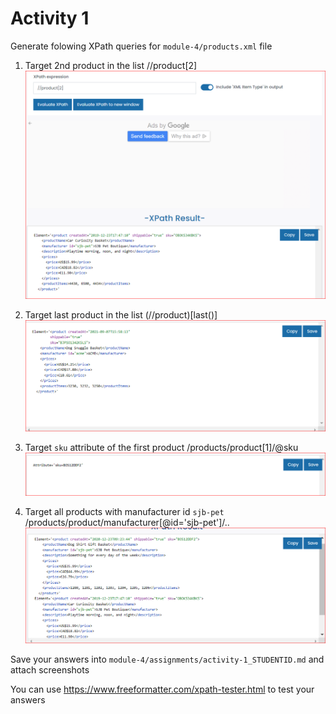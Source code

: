 # Activity 1

Generate folowing XPath queries for `module-4/products.xml` file

1. Target 2nd product in the list
//product[2]
![image info](../2nd%20Product.PNG)

2. Target last product in the list
(//product)[last()]
![image info](../lastproduct.PNG)

3. Target `sku` attribute of the first product
/products/product[1]/@sku
![image info](../sku.PNG)

4. Target all products with manufacturer id `sjb-pet`
/products/product/manufacturer[@id='sjb-pet']/..
![image info](../sjb.PNG)

Save your answers into `module-4/assignments/activity-1_STUDENTID.md` and attach screenshots

You can use <https://www.freeformatter.com/xpath-tester.html> to test your answers
